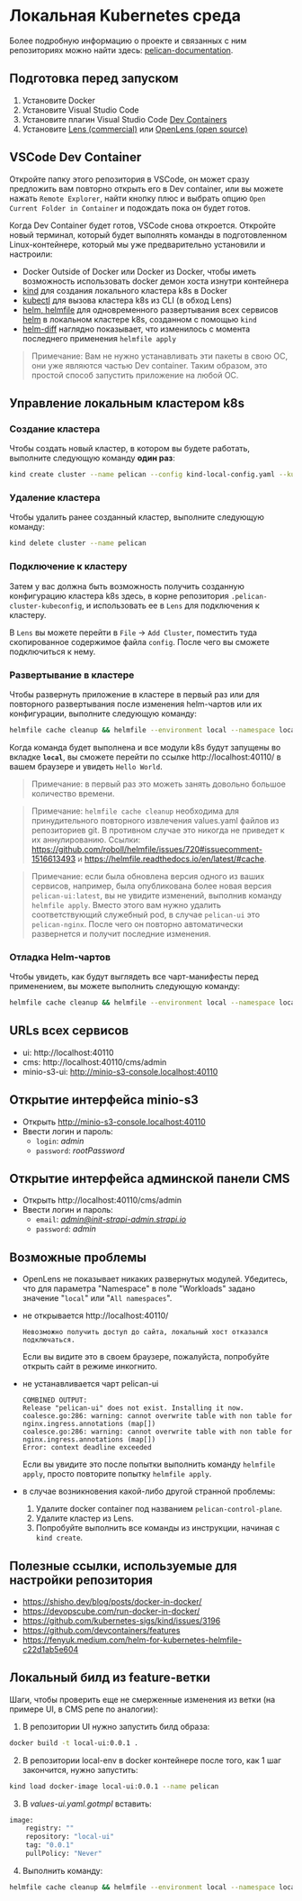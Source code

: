 # Локальная Kubernetes среда  

Более подробную информацию о проекте и связанных с ним репозиториях можно найти здесь:
[pelican-documentation](https://github.com/TourmalineCore/pelican-documentation).

## Подготовка перед запуском

1. Установите Docker
2. Установите Visual Studio Code
3. Установите плагин Visual Studio Code [Dev Containers](https://marketplace.visualstudio.com/items?itemName=ms-vscode-remote.remote-containers)
3. Установите [Lens (commercial)](https://k8slens.dev/) или [OpenLens (open source)](https://github.com/MuhammedKalkan/OpenLens/releases)

## VSCode Dev Container

Откройте папку этого репозитория в VSCode, он может сразу предложить вам повторно открыть его в Dev container, или вы можете нажать `Remote Explorer`, найти кнопку плюс и выбрать опцию `Open Current Folder in Container` и подождать пока он будет готов.

Когда Dev Container будет готов, VSCode снова откроется. Откройте новый терминал, который будет выполнять команды в подготовленном Linux-контейнере, который мы уже предварительно установили и настроили:

- Docker Outside of Docker или Docker из Docker, чтобы иметь возможность использовать docker демон хоста изнутри контейнера
- [kind](https://kind.sigs.k8s.io/) для создания локального кластера k8s в Docker
- [kubectl](https://kubernetes.io/docs/reference/kubectl/) для вызова кластера k8s из CLI (в обход Lens)
- [helm, helmfile](https://github.com/helmfile/helmfile) для одновременного развертывания всех сервисов [helm](https://helm.sh/)  в локальном кластере k8s, созданном с помощью `kind`
- [helm-diff](https://github.com/databus23/helm-diff) наглядно показывает, что изменилось с момента последнего применения `helmfile apply`

>Примечание: Вам не нужно устанавливать эти пакеты в свою ОС, они уже являются частью Dev container. Таким образом, это простой способ запустить приложение на любой ОС.

## Управление локальным кластером k8s

### Создание кластера

Чтобы создать новый кластер, в котором вы будете работать, выполните следующую команду **один раз**:

```bash
kind create cluster --name pelican --config kind-local-config.yaml --kubeconfig ./.pelican-cluster-kubeconfig
```

### Удаление кластера

Чтобы удалить ранее созданный кластер, выполните следующую команду:

```bash
kind delete cluster --name pelican
```

### Подключение к кластеру
Затем у вас должна быть возможность получить созданную конфигурацию кластера k8s здесь, в корне репозитория 
`.pelican-cluster-kubeconfig`, и использовать ее в `Lens` для подключения к кластеру.

В `Lens` вы можете перейти в `File` -> `Add Cluster`, поместить туда скопированное содержимое файла `config`.
После чего вы сможете подключиться к нему.

### Развертывание в кластере

Чтобы развернуть приложение в кластере в первый раз или для повторного развертывания после изменения helm-чартов или их конфигурации, выполните следующую команду:

```bash
helmfile cache cleanup && helmfile --environment local --namespace local -f deploy/helmfile.yaml apply
```

Когда команда будет выполнена и все модули k8s будут запущены во вкладке **`local`**, вы сможете перейти по ссылке http://localhost:40110/ в вашем браузере и увидеть `Hello World`.

>Примечание: в первый раз это можеть занять довольно большое количество времени.

>Примечание: `helmfile cache cleanup` необходима для принудительного повторного извлечения values.yaml файлов из репозиториев git. В противном случае это никогда не приведет к их аннулированию.
Ссылки: https://github.com/roboll/helmfile/issues/720#issuecomment-1516613493 и https://helmfile.readthedocs.io/en/latest/#cache.

>Примечание: если была обновлена версия одного из ваших сервисов, например, была опубликована более новая версия `pelican-ui:latest`, вы не увидите изменений, выполнив команду `helmfile apply`. Вместо этого вам нужно удалить соответствующий служебный pod, в случае `pelican-ui` это `pelican-nginx`. После чего он повторно автоматически развернется и получит последние изменения.

### Отладка Helm-чартов

Чтобы увидеть, как будут выглядеть все чарт-манифесты перед применением, вы можете выполнить следующую команду:

```bash
helmfile cache cleanup && helmfile --environment local --namespace local -f deploy/helmfile.yaml template
```

## URLs всех сервисов

- ui: http://localhost:40110
- cms: http://localhost:40110/cms/admin
- minio-s3-ui: http://minio-s3-console.localhost:40110

## Открытие интерфейса minio-s3
- Открыть http://minio-s3-console.localhost:40110
- Ввести логин и пароль:
    - `login`: *admin*
    - `password`: *rootPassword*

## Открытие интерфейса админской панели CMS
- Открыть http://localhost:40110/cms/admin
- Ввести логин и пароль:
    - `email`: *admin@init-strapi-admin.strapi.io*
    - `password`: *admin*

## Возможные проблемы
- OpenLens не показывает никаких развернутых модулей. Убедитесь, что для параметра "Namespace" в поле "Workloads" задано значение "`local`" или "`All namespaces`".

- не открывается http://localhost:40110/
    ```
    Невозможно получить доступ до сайта, локальный хост отказался подключаться.
    ```
    Если вы видите это в своем браузере, пожалуйста, попробуйте открыть сайт в режиме инкогнито.
- не устанавливается чарт pelican-ui
    ```
    COMBINED OUTPUT:
    Release "pelican-ui" does not exist. Installing it now.
    coalesce.go:286: warning: cannot overwrite table with non table for nginx.ingress.annotations (map[])
    coalesce.go:286: warning: cannot overwrite table with non table for nginx.ingress.annotations (map[])
    Error: context deadline exceeded
    ```
    Eсли вы увидите это после попытки выполнить команду `helmfile apply`, просто повторите попытку `helmfile apply`.

- в случае возникновения какой-либо другой странной проблемы:
    1. Удалите docker container под названием `pelican-control-plane`.
    2. Удалите кластер из Lens.
    3. Попробуйте выполнить все команды из инструкции, начиная с `kind create`.

## Полезные ссылки, используемые для настройки репозитория

- https://shisho.dev/blog/posts/docker-in-docker/
- https://devopscube.com/run-docker-in-docker/
- https://github.com/kubernetes-sigs/kind/issues/3196
- https://github.com/devcontainers/features
- https://fenyuk.medium.com/helm-for-kubernetes-helmfile-c22d1ab5e604

## Локальный билд из feature-ветки 

Шаги, чтобы проверить еще не смерженные изменения из ветки (на примере UI, в CMS репе по аналогии):
1. В репозитории UI нужно запустить билд образа: 
```bash
docker build -t local-ui:0.0.1 . 
```
2. В репозитории local-env в docker контейнере после того, как 1 шаг закончится, нужно запустить: 

```bash
kind load docker-image local-ui:0.0.1 --name pelican
```

3. В *values-ui.yaml.gotmpl*  вставить:

```bash
image:
    registry: ""
    repository: "local-ui"
    tag: "0.0.1"
    pullPolicy: "Never"
```

4. Выполнить команду:

```bash
helmfile cache cleanup && helmfile --environment local --namespace local -f deploy/helmfile.yaml apply
```